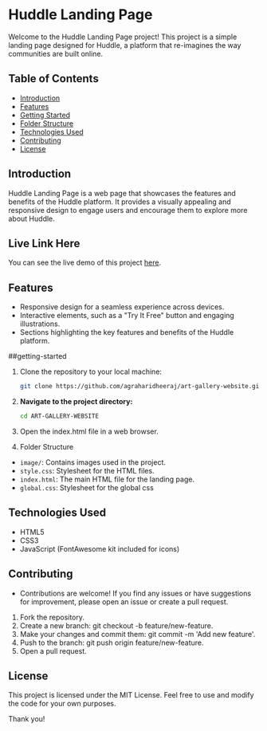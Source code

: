 # Huddle Landing Page

Welcome to the Huddle Landing Page project! This project is a simple landing page designed for Huddle, a platform that re-imagines the way communities are built online.

## Table of Contents

- [Introduction](#introduction)
- [Features](#features)
- [Getting Started](#getting-started)
- [Folder Structure](#folder-structure)
- [Technologies Used](#technologies-used)
- [Contributing](#contributing)
- [License](#license)


## Introduction

Huddle Landing Page is a web page that showcases the features and benefits of the Huddle platform. It provides a visually appealing and responsive design to engage users and encourage them to explore more about Huddle.

## Live Link Here


You can see the live demo of this project [here](https://dheeraj-huddle-landing-page.vercel.app/).
## Features

- Responsive design for a seamless experience across devices.
- Interactive elements, such as a "Try It Free" button and engaging illustrations.
- Sections highlighting the key features and benefits of the Huddle platform.

##getting-started

1. Clone the repository to your local machine:

   ```bash
   git clone https://github.com/agraharidheeraj/art-gallery-website.git
   ```


2. **Navigate to the project directory:**

    ```bash
    cd ART-GALLERY-WEBSITE
    ```

3. Open the index.html file in a web browser.

4. Folder Structure
* `image/`: Contains images used in the project.
* `style.css`: Stylesheet for the HTML files.
* `index.html`: The main HTML file for the landing page.
* `global.css`: Stylesheet for the global css

## Technologies Used
* HTML5
* CSS3
* JavaScript (FontAwesome kit included for icons)

## Contributing
- Contributions are welcome! If you find any issues or have suggestions for improvement, please open an issue or create a pull request.

1. Fork the repository.
2. Create a new branch: git checkout -b feature/new-feature.
3. Make your changes and commit them: git commit -m 'Add new feature'.
4. Push to the branch: git push origin feature/new-feature.
5. Open a pull request.

## License

This project is licensed under the MIT License. Feel free to use and modify the code for your own purposes.

Thank you!
